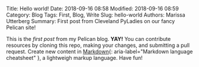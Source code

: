Title: Hello world!
Date: 2018-09-16 08:58
Modified: 2018-09-16 08:59
Category: Blog
Tags: First, Blog, Write
Slug: hello-world
Authors: Marissa Utterberg
Summary: First post from Cleveland PyLadies on our fancy Pelican site!

This is the *first post* from my Pelican blog. **YAY!** You can contribute resources by cloning this repo, making your changes, and submitting a pull request. Create new content in [Markdown](https://github.com/adam-p/markdown-here/wiki/Markdown-Cheatsheet){: aria-label="Markdown language cheatsheet" }, a lightweigh markup language. Have fun!
